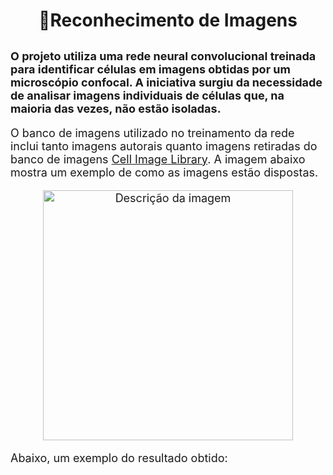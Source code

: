 <h1 align="center">🎯Reconhecimento de Imagens</h1>

<h2> <font size=4.2> O projeto utiliza uma rede neural convolucional treinada para identificar células em imagens obtidas por um microscópio confocal. A iniciativa surgiu da necessidade de analisar imagens individuais de células que, na maioria das vezes, não estão isoladas. </h2>



<p>
    O banco de imagens utilizado no treinamento da rede inclui tanto imagens autorais quanto imagens retiradas do banco de imagens 
    <a href="http://www.cellimagelibrary.org/images/CCDB_6843">Cell Image Library</a>. A imagem abaixo mostra um exemplo de como as imagens estão dispostas.
</p>


<div  align="center">
    <img  src= 'readme_img\ori_and_mask.png' width="400" alt="Descrição da imagem"> </img>
</div>


<p>
Abaixo, um exemplo do resultado obtido:



</p>